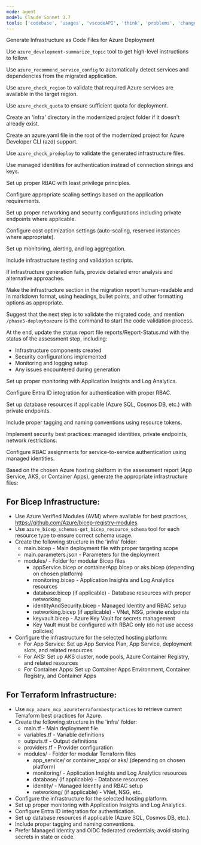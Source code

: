 ```yaml
---
mode: agent
model: Claude Sonnet 3.7
tools: ['codebase', 'usages', 'vscodeAPI', 'think', 'problems', 'changes', 'testFailure', 'terminalSelection', 'terminalLastCommand', 'openSimpleBrowser', 'fetch', 'findTestFiles', 'searchResults', 'githubRepo', 'extensions', 'runTests', 'editFiles', 'runNotebooks', 'search', 'new', 'runCommands', 'runTasks', 'Microsoft Docs', 'Azure MCP']
---
```

Generate Infrastructure as Code Files for Azure Deployment

Use `azure_development-summarize_topic` tool to get high-level instructions to follow.

Use `azure_recommend_service_config` to automatically detect services and dependencies from the migrated application.

Use `azure_check_region` to validate that required Azure services are available in the target region.

Use `azure_check_quota` to ensure sufficient quota for deployment.

Create an 'infra' directory in the modernized project folder if it doesn't already exist.

Create an azure.yaml file in the root of the modernized project for Azure Developer CLI (azd) support.

Use `azure_check_predeploy` to validate the generated infrastructure files.

Use managed identities for authentication instead of connection strings and keys.

Set up proper RBAC with least privilege principles.

Configure appropriate scaling settings based on the application requirements.

Set up proper networking and security configurations including private endpoints where applicable.

Configure cost optimization settings (auto-scaling, reserved instances where appropriate).

Set up monitoring, alerting, and log aggregation.

Include infrastructure testing and validation scripts.

If infrastructure generation fails, provide detailed error analysis and alternative approaches.

Make the infrastructure section in the migration report human-readable and in markdown format, using headings, bullet points, and other formatting options as appropriate.

Suggest that the next step is to validate the migrated code, and mention `/phase5-deploytoazure` is the command to start the code validation process.

At the end, update the status report file reports/Report-Status.md with the status of the assessment step, including:
  - Infrastructure components created
  - Security configurations implemented  
  - Monitoring and logging setup
  - Any issues encountered during generation

Set up proper monitoring with Application Insights and Log Analytics.

Configure Entra ID integration for authentication with proper RBAC.

Set up database resources if applicable (Azure SQL, Cosmos DB, etc.) with private endpoints.

Include proper tagging and naming conventions using resource tokens.

Implement security best practices: managed identities, private endpoints, network restrictions.

Configure RBAC assignments for service-to-service authentication using managed identities.

Based on the chosen Azure hosting platform in the assessment report (App Service, AKS, or Container Apps), generate the appropriate infrastructure files:

## For Bicep Infrastructure:
- Use Azure Verified Modules (AVM) where available for best practices, https://github.com/Azure/bicep-registry-modules.
- Use `azure_bicep_schemas-get_bicep_resource_schema` tool for each resource type to ensure correct schema usage.
- Create the following structure in the 'infra' folder:
  - main.bicep - Main deployment file with proper targeting scope
  - main.parameters.json - Parameters for the deployment
  - modules/ - Folder for modular Bicep files
    - appService.bicep or containerApp.bicep or aks.bicep (depending on chosen platform)
    - monitoring.bicep - Application Insights and Log Analytics resources
    - database.bicep (if applicable) - Database resources with proper networking
    - identityAndSecurity.bicep - Managed Identity and RBAC setup
    - networking.bicep (if applicable) - VNet, NSG, private endpoints
    - keyvault.bicep - Azure Key Vault for secrets management
    - Key Vault must be configured with RBAC only (do not use access policies)
- Configure the infrastructure for the selected hosting platform:
  - For App Service: Set up App Service Plan, App Service, deployment slots, and related resources
  - For AKS: Set up AKS cluster, node pools, Azure Container Registry, and related resources
  - For Container Apps: Set up Container Apps Environment, Container Registry, and Container Apps

## For Terraform Infrastructure:
- Use `mcp_azure_mcp_azureterraformbestpractices` to retrieve current Terraform best practices for Azure.
- Create the following structure in the 'infra' folder:
  - main.tf - Main deployment file
  - variables.tf - Variable definitions
  - outputs.tf - Output definitions
  - providers.tf - Provider configuration
  - modules/ - Folder for modular Terraform files
    - app_service/ or container_app/ or aks/ (depending on chosen platform)
    - monitoring/ - Application Insights and Log Analytics resources
    - database/ (if applicable) - Database resources
    - identity/ - Managed Identity and RBAC setup
    - networking/ (if applicable) - VNet, NSG, etc.
- Configure the infrastructure for the selected hosting platform.
- Set up proper monitoring with Application Insights and Log Analytics.
- Configure Entra ID integration for authentication.
- Set up database resources if applicable (Azure SQL, Cosmos DB, etc.).
- Include proper tagging and naming conventions.
- Prefer Managed Identity and OIDC federated credentials; avoid storing secrets in state or code.
